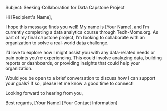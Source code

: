 Subject: Seeking Collaboration for Data Capstone Project

Hi [Recipient's Name],

I hope this message finds you well! My name is [Your Name], and I’m currently completing a data analytics course through Tech-Moms.org. As part of my final capstone project, I’m looking to collaborate with an organization to solve a real-world data challenge.

I’d love to explore how I might assist you with any data-related needs or pain points you’re experiencing. This could involve analyzing data, building reports or dashboards, or providing insights that could help your organization.

Would you be open to a brief conversation to discuss how I can support your goals? If so, please let me know a good time to connect!

Looking forward to hearing from you,

Best regards,
[Your Name]
[Your Contact Information]
